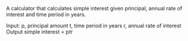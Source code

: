 A calculator that calculates simple interest given principal, annual rate of interest and time period in years.

Input:
   p, principal amount
   t, time period in years
   r, annual rate of interest  
Output
   simple interest = p*t*r
